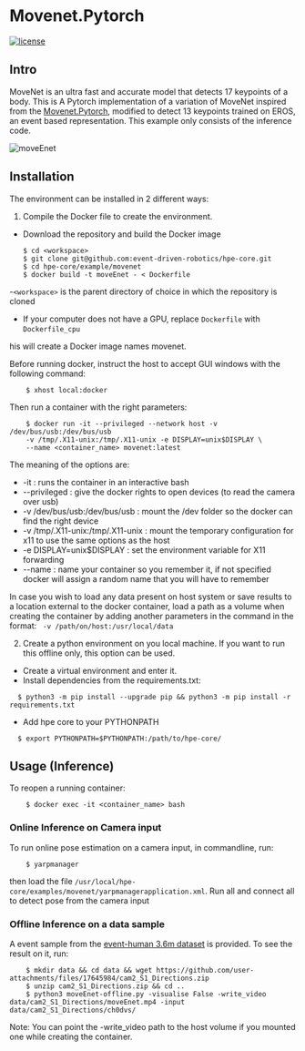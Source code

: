 # Movenet.Pytorch

[![license](https://img.shields.io/github/license/mashape/apistatus.svg?maxAge=2592000)](https://github.com/fire717/Fire/blob/main/LICENSE)

## Intro

MoveNet is an ultra fast and accurate model that detects 17 keypoints of a body.
This is A Pytorch implementation of a variation of MoveNet inspired from the [Movenet.Pytorch](https://github.com/fire717/movenet.pytorch), modified to detect 13 keypoints trained on EROS, an event based representation. This example only consists of the inference code.

![moveEnet](https://github.com/user-attachments/assets/9ea56f92-a22a-4202-8340-1a0a6faeec73)


## Installation

The environment can be installed in 2 different ways:

1. Compile the Docker file to create the environment.

- Download the repository and build the Docker image
    ```shell
    $ cd <workspace>
    $ git clone git@github.com:event-driven-robotics/hpe-core.git
    $ cd hpe-core/example/movenet
    $ docker build -t moveEnet - < Dockerfile
    ```
-`<workspace>` is the parent directory of choice in which the repository is cloned
- If your computer does not have a GPU, replace `Dockerfile` with `Dockerfile_cpu` 

his will create a Docker image names movenet. 

Before running docker, instruct the host to accept GUI windows with the following command:
    
```shell
    $ xhost local:docker
```

Then run a container with the right parameters:

```shell
    $ docker run -it --privileged --network host -v /dev/bus/usb:/dev/bus/usb 
    -v /tmp/.X11-unix:/tmp/.X11-unix -e DISPLAY=unix$DISPLAY \
    --name <container_name> movenet:latest
```

The meaning of the options are:
* -it : runs the container in an interactive bash
* --privileged : give the docker rights to open devices (to read the camera over usb)
* -v /dev/bus/usb:/dev/bus/usb : mount the /dev folder so the docker can find the right device
* -v /tmp/.X11-unix:/tmp/.X11-unix : mount the temporary configuration for x11 to use the same options as the host
* -e DISPLAY=unix$DISPLAY : set the environment variable for X11 forwarding
* --name : name your container so you remember it, if not specified docker will assign a random name that you will have to remember

In case you wish to load any data present on host system or save results to a location external to the docker container, load a path as a volume when creating the container by adding another parameters in the command in the format: `
-v /path/on/host:/usr/local/data`

2. Create a python environment on you local machine. 
If you want to run this offline only, this option can be used. 
 - Create a virtual environment and enter it.
 - Install dependencies from the requirements.txt:

```shell
  $ python3 -m pip install --upgrade pip && python3 -m pip install -r requirements.txt
```
 - Add hpe core to your PYTHONPATH
```shell
  $ export PYTHONPATH=$PYTHONPATH:/path/to/hpe-core/
```
## Usage (Inference)

To reopen a running container: 
```shell
    $ docker exec -it <container_name> bash
  ```

### Online Inference on Camera input
To run online pose estimation on a camera input, in commandline, run:  
```shell
    $ yarpmanager
  ```

then load the file `/usr/local/hpe-core/examples/movenet/yarpmanagerapplication.xml`. Run all and connect all to detect pose from the camera input

### Offline Inference on a data sample

A event sample from the [event-human 3.6m dataset](https://zenodo.org/records/7842598) is provided. To see the result on it, run: 

```shell
    $ mkdir data && cd data && wget https://github.com/user-attachments/files/17645984/cam2_S1_Directions.zip
    $ unzip cam2_S1_Directions.zip && cd ..
    $ python3 moveEnet-offline.py -visualise False -write_video data/cam2_S1_Directions/moveEnet.mp4 -input data/cam2_S1_Directions/ch0dvs/
```
Note: You can point the -write_video path to the host volume if you mounted one while creating the container.

